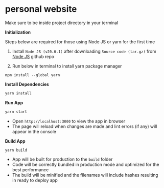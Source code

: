 # personal website

Make sure to be inside project directory in your terminal

**Initialization**

Steps below are required for those using Node JS or yarn for the first time 

1. Install `Node JS (v20.6.1)` after downloading `Source code
(tar.gz)` from [Node JS](https://github.com/nodejs/node/releases/tag/v20.6.1) github repo

2. Run below in terminal to install yarn package manager
```
npm install --global yarn
```

**Install Dependencies**
```sh
yarn install
```

**Run App**
``` sh
yarn start
```
- Open `http://localhost:3000` to view the app in browser
- The page will reload when changes are made and lint errors (if any) will appear in the console

**Build App**
```
yarn build
```
- App will be built for production to the `build` folder
- Code will be correctly bundled in production mode and optimized for the best performance
- The build will be minified and the filenames will include hashes resulting in ready to deploy app
